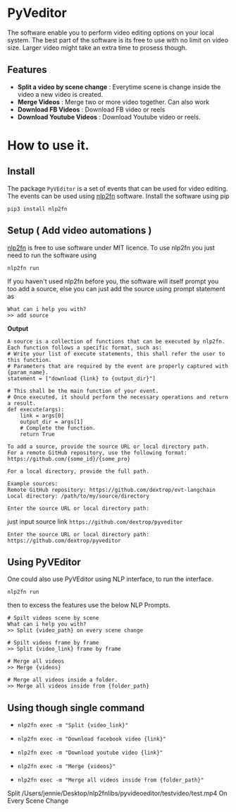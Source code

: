 # PyVeditor

The software enable you to perform video editing options on your local system. The best part of the software is its free to use with no limit on video size. Larger video might take an extra time to prosess though.

## Features 

- **Split a video by scene change** : Everytime scene is change inside the video a new video is created.
- **Merge Videos** : Merge two or more video together. Can also work 
- **Download FB Videos** : Download FB video or reels
- **Download Youtube Videos** : Download Youtube video or reels.

# How to use it.

## Install 

The package `PyVEditor` is a set of events that can be used for video editing. The events can be used using [nlp2fn](https://pypi.org/project/nlp2fn/) software. Install the software using pip

```shell
pip3 install nlp2fn 
```

## Setup ( Add video automations )

[nlp2fn](https://pypi.org/project/nlp2fn/) is free to use software under MIT licence. To use nlp2fn you just need to run the software using 

```shell
nlp2fn run
```

If you haven't used nlp2fn before you, the software will itself prompt you too add a source, else you can just add the source using prompt statement as 

```shell
What can i help you with?
>> add source
```

**Output**

```shell
A source is a collection of functions that can be executed by nlp2fn.
Each function follows a specific format, such as:
# Write your list of execute statements, this shall refer the user to this function.
# Parameters that are required by the event are properly captured with {param_name}.
statement = ["download {link} to {output_dir}"]

# This shall be the main function of your event.
# Once executed, it should perform the necessary operations and return a result.
def execute(args):
    link = args[0]
    output_dir = args[1]
    # Complete the function.
    return True

To add a source, provide the source URL or local directory path.
For a remote GitHub repository, use the following format:
https://github.com/{some_id}/{some_pro}

For a local directory, provide the full path.

Example sources:
Remote GitHub repository: https://github.com/dextrop/evt-langchain
Local directory: /path/to/my/source/directory

Enter the source URL or local directory path:
```

just input source link `https://github.com/dextrop/pyveditor`

```shell
Enter the source URL or local directory path: https://github.com/dextrop/pyveditor
```
## Using PyVEditor

One could also use PyVEditor using NLP interface, to run the interface.
```
nlp2fn run 
```
then to excess the features use the below NLP Prompts.

```shell
# Spilt videos scene by scene
What can i help you with?
>> Split {video_path} on every scene change 

# Spilt videos frame by frame
>> Split {video_link} frame by frame

# Merge all videos
>> Merge {videos}

# Merge all videos inside a folder.
>> Merge all videos inside from {folder_path}
```

## Using though single command

- `nlp2fn exec -m "Split {video_link}"`

- `nlp2fn exec -m "Download facebook video {link}"`

- `nlp2fn exec -m "Download youtube video {link}"`

- `nlp2fn exec -m "Merge {videos}"`

- `nlp2fn exec -m "Merge all videos inside from {folder_path}"`

Split /Users/jennie/Desktop/nlp2fnlibs/pyvideoeditor/testvideo/test.mp4 On Every Scene Change
